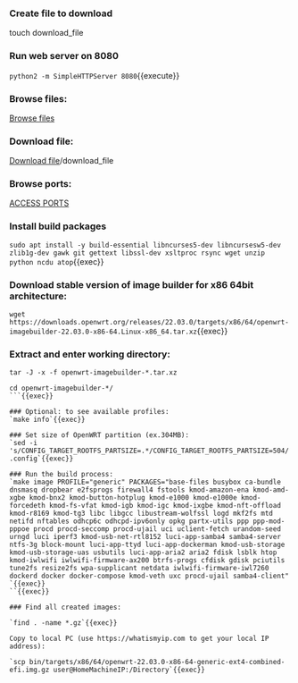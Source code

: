 ### Create file to download
touch download_file

### Run web server on 8080
`python2 -m SimpleHTTPServer 8080`{{execute}}

### Browse files:
[Browse files]({{TRAFFIC_HOST1_8080}})


### Download file:
[Download file]({{TRAFFIC_HOST1_8080}})/download_file

### Browse ports:

[ACCESS PORTS]({{TRAFFIC_SELECTOR}})


### Install build packages
`sudo apt install -y build-essential libncurses5-dev libncursesw5-dev zlib1g-dev gawk git gettext libssl-dev xsltproc rsync wget unzip python ncdu atop`{{exec}}

### Download stable version of image builder for x86 64bit architecture:
`wget https://downloads.openwrt.org/releases/22.03.0/targets/x86/64/openwrt-imagebuilder-22.03.0-x86-64.Linux-x86_64.tar.xz`{{exec}}

### Extract and enter working directory:
```
tar -J -x -f openwrt-imagebuilder-*.tar.xz 

cd openwrt-imagebuilder-*/
```{{exec}}

### Optional: to see available profiles:
`make info`{{exec}}

### Set size of OpenWRT partition (ex.304MB):
`sed -i 's/CONFIG_TARGET_ROOTFS_PARTSIZE=.*/CONFIG_TARGET_ROOTFS_PARTSIZE=504/' .config`{{exec}}

### Run the build process:
`make image PROFILE="generic" PACKAGES="base-files busybox ca-bundle dnsmasq dropbear e2fsprogs firewall4 fstools kmod-amazon-ena kmod-amd-xgbe kmod-bnx2 kmod-button-hotplug kmod-e1000 kmod-e1000e kmod-forcedeth kmod-fs-vfat kmod-igb kmod-igc kmod-ixgbe kmod-nft-offload kmod-r8169 kmod-tg3 libc libgcc libustream-wolfssl logd mkf2fs mtd netifd nftables odhcp6c odhcpd-ipv6only opkg partx-utils ppp ppp-mod-pppoe procd procd-seccomp procd-ujail uci uclient-fetch urandom-seed urngd luci iperf3 kmod-usb-net-rtl8152 luci-app-samba4 samba4-server ntfs-3g block-mount luci-app-ttyd luci-app-dockerman kmod-usb-storage kmod-usb-storage-uas usbutils luci-app-aria2 aria2 fdisk lsblk htop kmod-iwlwifi iwlwifi-firmware-ax200 btrfs-progs cfdisk gdisk pciutils tune2fs resize2fs wpa-supplicant netdata iwlwifi-firmware-iwl7260 dockerd docker docker-compose kmod-veth uxc procd-ujail samba4-client" `{{exec}}
``{{exec}}

### Find all created images:

`find . -name *.gz`{{exec}}

Copy to local PC (use https://whatismyip.com to get your local IP address):

`scp bin/targets/x86/64/openwrt-22.03.0-x86-64-generic-ext4-combined-efi.img.gz user@HomeMachineIP:/Directory`{{exec}}

